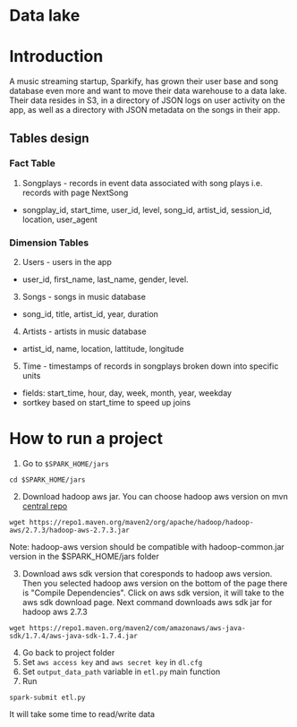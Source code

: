 # Data lake

# Introduction

A music streaming startup, Sparkify, has grown their user base and song database even more and want to move their data
warehouse to a data lake. Their data resides in S3, in a directory of JSON logs on user activity on the app, as well as
a directory with JSON metadata on the songs in their app.

## Tables design

### Fact Table

1) Songplays - records in event data associated with song plays i.e. records with page NextSong

- songplay_id, start_time, user_id, level, song_id, artist_id, session_id, location, user_agent

### Dimension Tables

2) Users - users in the app

- user_id, first_name, last_name, gender, level.

3) Songs - songs in music database

- song_id, title, artist_id, year, duration

4) Artists - artists in music database

- artist_id, name, location, lattitude, longitude

5) Time - timestamps of records in songplays broken down into specific units

- fields: start_time, hour, day, week, month, year, weekday
- sortkey based on start_time to speed up joins

# How to run a project

1) Go to `$SPARK_HOME/jars`

```shell
cd $SPARK_HOME/jars
```

2) Download hadoop aws jar. You can choose hadoop aws version on
   mvn [central repo](https://mvnrepository.com/artifact/org.apache.hadoop/hadoop-aws)

```shell
wget https://repo1.maven.org/maven2/org/apache/hadoop/hadoop-aws/2.7.3/hadoop-aws-2.7.3.jar
```

Note: hadoop-aws version should be compatible with hadoop-common.jar version in the $SPARK_HOME/jars folder

3) Download aws sdk version that coresponds to hadoop aws version. Then you selected hadoop aws version on the bottom of
   the page there is "Compile Dependencies". Click on aws sdk version, it will take to the aws sdk download page. Next
   command downloads aws sdk jar for hadoop aws 2.7.3

```shell
wget https://repo1.maven.org/maven2/com/amazonaws/aws-java-sdk/1.7.4/aws-java-sdk-1.7.4.jar
```

4) Go back to project folder
5) Set `aws access key` and `aws secret key` in `dl.cfg`
6) Set `output_data_path` variable in `etl.py` main function
7) Run

```shell
spark-submit etl.py
```

It will take some time to read/write data